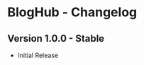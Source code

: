 BlogHub - Changelog
===================

Version 1.0.0 - Stable
----------------------
- Initial Release
